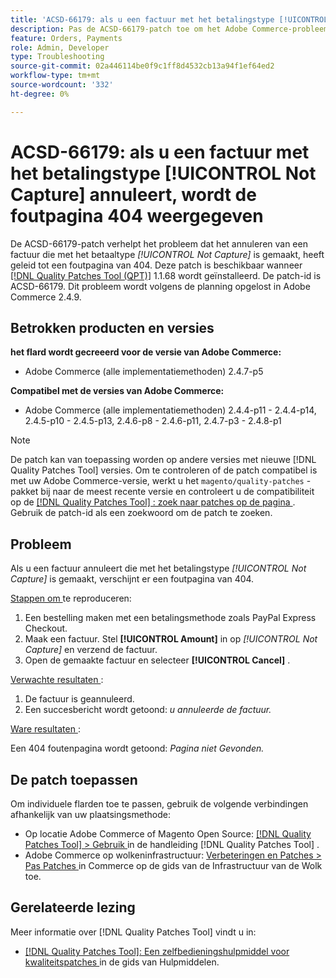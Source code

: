 ```yaml
---
title: 'ACSD-66179: als u een factuur met het betalingstype [!UICONTROL Not Capture] annuleert, wordt de foutpagina 404 weergegeven'
description: Pas de ACSD-66179-patch toe om het Adobe Commerce-probleem op te lossen, waarbij het annuleren van een factuur met het betaaltype [!UICONTROL Not Capture] tot een foutpagina van 404 heeft geleid.
feature: Orders, Payments
role: Admin, Developer
type: Troubleshooting
source-git-commit: 02a446114be0f9c1ff8d4532cb13a94f1ef64ed2
workflow-type: tm+mt
source-wordcount: '332'
ht-degree: 0%

---
```



# ACSD-66179: als u een factuur met het betalingstype [!UICONTROL Not Capture] annuleert, wordt de foutpagina 404 weergegeven

De ACSD-66179-patch verhelpt het probleem dat het annuleren van een factuur die met het betaaltype *[!UICONTROL Not Capture]* is gemaakt, heeft geleid tot een foutpagina van 404. Deze patch is beschikbaar wanneer [[!DNL Quality Patches Tool (QPT)]](/help/tools/quality-patches-tool/quality-patches-tool-to-self-serve-quality-patches.md) 1.1.68 wordt geïnstalleerd. De patch-id is ACSD-66179. Dit probleem wordt volgens de planning opgelost in Adobe Commerce 2.4.9.

## Betrokken producten en versies

**het flard wordt gecreeerd voor de versie van Adobe Commerce:**

* Adobe Commerce (alle implementatiemethoden) 2.4.7-p5

**Compatibel met de versies van Adobe Commerce:**

* Adobe Commerce (alle implementatiemethoden) 2.4.4-p11 - 2.4.4-p14, 2.4.5-p10 - 2.4.5-p13, 2.4.6-p8 - 2.4.6-p11, 2.4.7-p3 - 2.4.8-p1

>[!NOTE]
>
>De patch kan van toepassing worden op andere versies met nieuwe [!DNL Quality Patches Tool] versies. Om te controleren of de patch compatibel is met uw Adobe Commerce-versie, werkt u het `magento/quality-patches` -pakket bij naar de meest recente versie en controleert u de compatibiliteit op de [[!DNL Quality Patches Tool] : zoek naar patches op de pagina ](https://experienceleague.adobe.com/tools/commerce-quality-patches/index.html) . Gebruik de patch-id als een zoekwoord om de patch te zoeken.

## Probleem

Als u een factuur annuleert die met het betalingstype *[!UICONTROL Not Capture]* is gemaakt, verschijnt er een foutpagina van 404.

<u> Stappen om </u> te reproduceren:

1. Een bestelling maken met een betalingsmethode zoals PayPal Express Checkout.
1. Maak een factuur. Stel **[!UICONTROL Amount]** in op *[!UICONTROL Not Capture]* en verzend de factuur.
1. Open de gemaakte factuur en selecteer **[!UICONTROL Cancel]** .

<u> Verwachte resultaten </u>:

1. De factuur is geannuleerd.
1. Een succesbericht wordt getoond: *u annuleerde de factuur.*

<u> Ware resultaten </u>:

Een 404 foutenpagina wordt getoond: *Pagina niet Gevonden.*

## De patch toepassen

Om individuele flarden toe te passen, gebruik de volgende verbindingen afhankelijk van uw plaatsingsmethode:

* Op locatie Adobe Commerce of Magento Open Source: [[!DNL Quality Patches Tool] > Gebruik ](/help/tools/quality-patches-tool/usage.md) in de handleiding [!DNL Quality Patches Tool] .
* Adobe Commerce op wolkeninfrastructuur: [ Verbeteringen en Patches > Pas Patches ](https://experienceleague.adobe.com/docs/commerce-cloud-service/user-guide/develop/upgrade/apply-patches.html) in Commerce op de gids van de Infrastructuur van de Wolk toe.

## Gerelateerde lezing

Meer informatie over [!DNL Quality Patches Tool] vindt u in:

* [[!DNL Quality Patches Tool]: Een zelfbedieningshulpmiddel voor kwaliteitspatches ](/help/tools/quality-patches-tool/quality-patches-tool-to-self-serve-quality-patches.md) in de gids van Hulpmiddelen.
